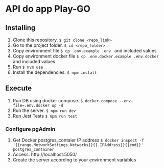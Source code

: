 
# API do app Play-GO

## Installing

1. Clone this repository. `$ git clone <repo_link>`
2. Go to the project folder. `$ cd <repo_folder>`
3. Copy environment file `$ cp .env.example .env ` and included values
4. Copy environment docker file `$ cp .env.docker.example .env.docker ` and included values
6. Run `$ nvm use`
5. Install the dependencies. `$ npm install`

## Execute
1. Run DB using docker compose. `$ docker-compose --env-file=.env.docker up -d ` 
2. Run the server. `$ npm run dev`
3. Run Jest Tests `$ npm run test`

### Configure pgAdmin

1. Get Docker postgres_contaier IP address `$ docker inspect -f '{{range.NetworkSettings.Networks}}{{.IPAddress}}{{end}}' postgres_container ` 
2. Access: http://localhost:5050/
3. Create the server according to your environment variables
